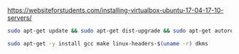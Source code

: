

https://websiteforstudents.com/installing-virtualbox-ubuntu-17-04-17-10-servers/

```bash
sudo apt-get update && sudo apt-get dist-upgrade && sudo apt-get autoremove
```

```bash
sudo apt-get -y install gcc make linux-headers-$(uname -r) dkms
```
